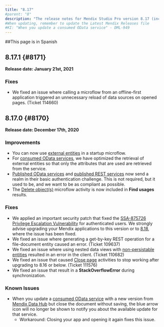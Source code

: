 ```yaml
---
title: "8.17"
#parent: "8"
description: "The release notes for Mendix Studio Pro version 8.17 (including all patches) with details on new features, bug fixes, and known issues."
#When updating, remember to update the Latest Mendix Releases file
#KI: "When you update a consumed OData service" - DML-949
---
```


##This page is in Spanish 

## 8.17.1 {#8171}

**Release date: January 21st, 2021**



### Fixes

* We fixed an issue where calling a microflow from an offline-first application triggered an unnecessary reload of data sources on opened pages. (Ticket 114660)

## 8.17.0 {#8170}

**Release date: December 17th, 2020**



### Improvements

* You can now use [external entities](/refguide8/external-entities) in a startup microflow.
* For [consumed OData services](/refguide8/consumed-odata-services), we have optimized the retrieval of external entities so that only the attributes that are used are retrieved from the service.
* [Published OData services](/refguide8/published-odata-services) and [published REST services](/refguide8/published-rest-services) now send a realm in their basic authentication challenge. This is not required, but it used to be, and we want to be as compliant as possible.
* The [Delete object(s)](/refguide8/deleting-objects) microflow activity is now included in **Find usages** results.

### Fixes

* <a name="875726"></a>We applied an important security patch that fixed the [SSA-875726 Privilege Escalation Vulnerability](https://new.siemens.com/global/en/products/services/cert.html#SecurityPublications) for authenticated users. We strongly advise upgrading your Mendix applications to this version or to [8.18](8.18), where the issue has been fixed.
* We fixed an issue where generating a get-by-key REST operation for a file-document entity caused an error. (Ticket 109637)
* We fixed an issue where using nested data views with [non-persistable entities](/refguide8/persistability#non-persistable) resulted in an error in the client. (Ticket 110682)
* We fixed an issue that caused [Close page](/refguide8/close-page) activities to stop working after upgrading to 8.16 or below. (Ticket 111576)
* We fixed an issue that result in a **StackOverflowError** during synchronization.

### Known Issues

* When you update a [consumed OData service](/refguide8/consumed-odata-service) with a new version from [Mendix Data Hub](/data-hub/) but close the document without saving, the blue arrow icon will no longer be shown to notify you about the available update for that service.
	* Workaround: Closing your app and opening it again fixes this issue.
